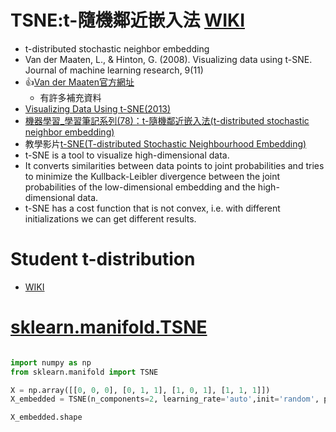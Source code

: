 # TSNE:t-隨機鄰近嵌入法  [WIKI](https://en.wikipedia.org/wiki/T-distributed_stochastic_neighbor_embedding)
- t-distributed stochastic neighbor embedding
- Van der Maaten, L., & Hinton, G. (2008). Visualizing data using t-SNE. Journal of machine learning research, 9(11)
- 👍[Van der Maaten官方網址](https://lvdmaaten.github.io/tsne/) 
  - 有許多補充資料 
- [Visualizing Data Using t-SNE(2013)](https://www.youtube.com/watch?v=RJVL80Gg3lA&list=UUtXKDgv1AVoG88PLl8nGXmw)
- [機器學習_學習筆記系列(78)：t-隨機鄰近嵌入法(t-distributed stochastic neighbor embedding)](https://tomohiroliu22.medium.com/%E6%A9%9F%E5%99%A8%E5%AD%B8%E7%BF%92-%E5%AD%B8%E7%BF%92%E7%AD%86%E8%A8%98%E7%B3%BB%E5%88%97-78-t-%E9%9A%A8%E6%A9%9F%E9%84%B0%E8%BF%91%E5%B5%8C%E5%85%A5%E6%B3%95-t-distributed-stochastic-neighbor-embedding-a0ed57759769)
- 教學影片[t-SNE(T-distributed Stochastic Neighbourhood Embedding)](https://www.youtube.com/playlist?list=PLupD_xFct8mHqCkuaXmeXhe0ajNDu0mhZ)
- t-SNE is a tool to visualize high-dimensional data. 
- It converts similarities between data points to joint probabilities and tries to minimize the Kullback-Leibler divergence between the joint probabilities of the low-dimensional embedding and the high-dimensional data. 
- t-SNE has a cost function that is not convex, i.e. with different initializations we can get different results.

# Student t-distribution
- [WIKI](https://en.wikipedia.org/wiki/Student%27s_t-distribution)


# [sklearn.manifold.TSNE](https://scikit-learn.org/stable/modules/generated/sklearn.manifold.TSNE.html#sklearn.manifold.TSNE)
```python

import numpy as np
from sklearn.manifold import TSNE

X = np.array([[0, 0, 0], [0, 1, 1], [1, 0, 1], [1, 1, 1]])
X_embedded = TSNE(n_components=2, learning_rate='auto',init='random', perplexity=3).fit_transform(X)

X_embedded.shape
```
